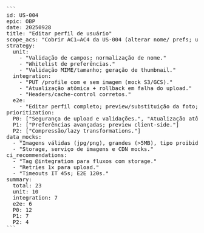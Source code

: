 <pre>```
id: US-004
epic: OBP
date: 20250928
title: "Editar perfil de usuário"
scope_acs: "Cobrir AC1–AC4 da US-004 (alterar nome/ prefs; upload válido; persistência; erros claros)."
strategy:
  unit:
    - "Validação de campos; normalização de nome."
    - "Whitelist de preferências."
    - "Validação MIME/tamanho; geração de thumbnail."
  integration:
    - "PUT /profile com e sem imagem (mock S3/GCS)."
    - "Atualização atômica + rollback em falha do upload."
    - "Headers/cache-control corretos."
  e2e:
    - "Editar perfil completo; preview/substituição da foto; persistência após reload."
prioritization:
  P0: ["Segurança de upload e validações.", "Atualização atômica de dados + foto."]
  P1: ["Preferências avançadas; preview client-side."]
  P2: ["Compressão/lazy transformations."]
data_mocks:
  - "Imagens válidas (jpg/png), grandes (>5MB), tipo proibido."
  - "Storage, serviço de imagens e CDN mocks."
ci_recommendations:
  - "Tag @integration para fluxos com storage."
  - "Retries 1x para upload."
  - "Timeouts IT 45s; E2E 120s."
summary:
  total: 23
  unit: 10
  integration: 7
  e2e: 6
  P0: 12
  P1: 7
  P2: 4
```</pre>
